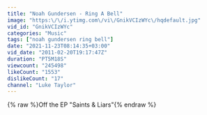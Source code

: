 ```yaml
---
title: "Noah Gundersen - Ring A Bell"
image: "https:\/\/i.ytimg.com\/vi\/GnikVCIzWYc\/hqdefault.jpg"
vid_id: "GnikVCIzWYc"
categories: "Music"
tags: ["noah gundersen ring bell"]
date: "2021-11-23T08:14:35+03:00"
vid_date: "2011-02-20T19:17:47Z"
duration: "PT5M18S"
viewcount: "245498"
likeCount: "1553"
dislikeCount: "17"
channel: "Luke Taylor"
---
```

{% raw %}Off the EP &quot;Saints &amp; Liars&quot;{% endraw %}
